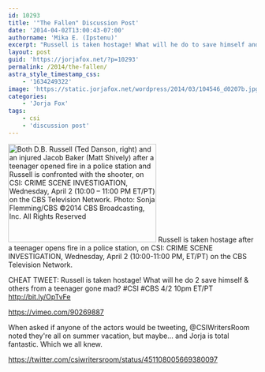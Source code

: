 ```yaml
---
id: 10293
title: '"The Fallen" Discussion Post'
date: '2014-04-02T13:00:43-07:00'
authorname: 'Mika E. (Ipstenu)'
excerpt: "Russell is taken hostage! What will he do to save himself and others from a teenager gone mad?  CSI on CBS 10pm ET/PT tonight!\r\n"
layout: post
guid: 'https://jorjafox.net/?p=10293'
permalink: /2014/the-fallen/
astra_style_timestamp_css:
    - '1634249322'
image: 'https://static.jorjafox.net/wordpress/2014/03/104546_d0207b.jpg'
categories:
    - 'Jorja Fox'
tags:
    - csi
    - 'discussion post'
---
```


<img class="alignleft size-medium wp-image-10294" alt="Both D.B. Russell (Ted Danson, right) and an injured Jacob Baker (Matt Shively) after a teenager opened fire in a police station and Russell is confronted with the shooter, on CSI: CRIME SCENE INVESTIGATION, Wednesday, April 2 (10:00 – 11:00 PM ET/PT) on the CBS Television Network. Photo: Sonja Flemming/CBS ©2014 CBS Broadcasting, Inc. All Rights Reserved" src="//static.jorjafox.net/wordpress/2014/03/104546_d0207b.jpg" width="300" height="199" /> Russell is taken hostage after a teenager opens fire in a police station, on CSI: CRIME SCENE INVESTIGATION, Wednesday, April 2 (10:00-11:00 PM, ET/PT) on the CBS Television Network.

CHEAT TWEET: Russell is taken hostage! What will he do 2 save himself &amp; others from a teenager gone mad? #CSI #CBS 4/2 10pm ET/PT http://bit.ly/OpTvFe

https://vimeo.com/90269887

When asked if anyone of the actors would be tweeting, @CSIWritersRoom noted they're all on summer vacation, but maybe... and Jorja is total fantastic. Which we all knew.

https://twitter.com/csiwritersroom/status/451108005669380097
